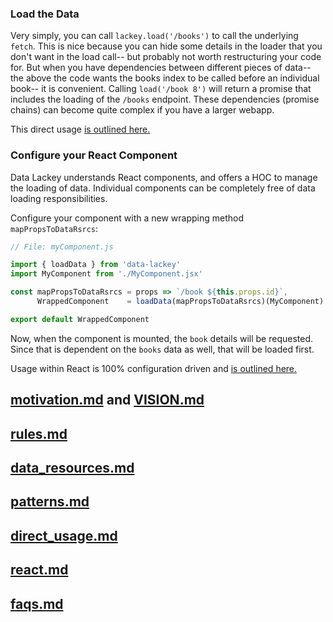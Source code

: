 ### Load the Data

Very simply, you can call `lackey.load('/books')` to call the underlying `fetch`. This is 
nice because you can hide some details in the loader that you don't want in the load call--
but probably not worth restructuring your code for. But when you have dependencies
between different pieces of data-- the above the code wants the books index to be called before
an individual book-- it is convenient. Calling `load('/book 8')` will return a promise that 
includes the loading of the `/books` endpoint. These dependencies (promise chains) can become
quite complex if you have a larger webapp.

This direct usage [is outlined here.](./direct_usage.md)

### Configure your React Component
Data Lackey understands React components, and offers a HOC to manage the loading of
data. Individual components can be completely free of data loading responsibilities.

Configure your component with a new wrapping method `mapPropsToDataRsrcs`:
```js
// File: myComponent.js

import { loadData } from 'data-lackey'
import MyComponent from './MyComponent.jsx'

const mapPropsToDataRsrcs = props => `/book ${this.props.id}`,
      WrappedComponent    = loadData(mapPropsToDataRsrcs)(MyComponent)

export default WrappedComponent
````
Now, when the component is mounted, the `book` details will be requested. Since
that is dependent on the `books` data as well, that will be loaded first.

Usage within React is 100% configuration driven and [is outlined here.](./react.md)


## [motivation.md](motivation.md) and [VISION.md](VISION.md) 

## [rules.md](rules.md)

## [data_resources.md](data_resources.md)

## [patterns.md](patterns.md)

## [direct_usage.md](direct_usage.md)

## [react.md](react.md)

## [faqs.md](faqs.md)
